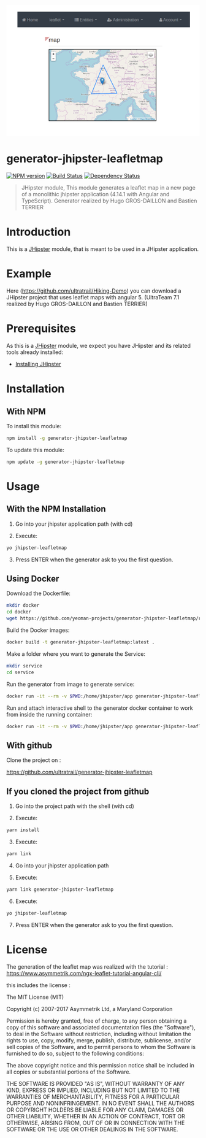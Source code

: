 ![Leaflet MAP](JHipster-LeafletMap-Module.png)

# generator-jhipster-leafletmap
[![NPM version][npm-image]][npm-url] [![Build Status][travis-image]][travis-url] [![Dependency Status][daviddm-image]][daviddm-url]
> JHipster module, This module generates a leaflet map in a new page of a monolithic jhipster application (4.14.1 with Angular and TypeScript).
Generator realized by Hugo GROS-DAILLON and Bastien TERRIER

# Introduction

This is a [JHipster](http://jhipster.github.io/) module, that is meant to be used in a JHipster application.

# Example

Here (https://github.com/ultratrail/Hiking-Demo) you can download a JHipster project that uses leaflet maps with angular 5. (UltraTeam 7.1 realized by Hugo GROS-DAILLON and Bastien TERRIER) 

# Prerequisites

As this is a [JHipster](http://jhipster.github.io/) module, we expect you have JHipster and its related tools already installed:

- [Installing JHipster](https://jhipster.github.io/installation.html)

# Installation

## With NPM

To install this module:

```bash
npm install -g generator-jhipster-leafletmap
```

To update this module:

```bash
npm update -g generator-jhipster-leafletmap
```

# Usage

## With the NPM Installation

1) Go into your jhipster application path (with cd)

2) Execute:
```bash
yo jhipster-leafletmap
```

3) Press ENTER when the generator ask to you the first question.

## Using Docker

Download the Dockerfile:

```bash
mkdir docker
cd docker
wget https://github.com/yeoman-projects/generator-jhipster-leafletmap/raw/master/Dockerfile
```

Build the Docker images:

```bash
docker build -t generator-jhipster-leafletmap:latest .
```

Make a folder where you want to generate the Service:

```bash
mkdir service
cd service
```

Run the generator from image to generate service:

```bash
docker run -it --rm -v $PWD:/home/jhipster/app generator-jhipster-leafletmap
```

Run and attach interactive shell to the generator docker container to work from inside the running container:

```bash
docker run -it --rm -v $PWD:/home/jhipster/app generator-jhipster-leafletmap /bin/bash
```

## With github

Clone the project on :

https://github.com/ultratrail/generator-jhipster-leafletmap

## If you cloned the project from github

1) Go into the project path with the shell (with cd)

2) Execute:
```bash
yarn install
```

3) Execute:
```bash
yarn link
```

4) Go into your jhipster application path

5) Execute:
```bash
yarn link generator-jhipster-leafletmap
```

6) Execute:
```bash
yo jhipster-leafletmap
```

7) Press ENTER when the generator ask to you the first question.

# License

The generation of the leaflet map was realized with the tutorial : https://www.asymmetrik.com/ngx-leaflet-tutorial-angular-cli/

this includes the license :

The MIT License (MIT)

Copyright (c) 2007-2017 Asymmetrik Ltd, a Maryland Corporation

Permission is hereby granted, free of charge, to any person obtaining a copy
of this software and associated documentation files (the "Software"), to deal
in the Software without restriction, including without limitation the rights
to use, copy, modify, merge, publish, distribute, sublicense, and/or sell
copies of the Software, and to permit persons to whom the Software is
furnished to do so, subject to the following conditions:

The above copyright notice and this permission notice shall be included in all
copies or substantial portions of the Software.

THE SOFTWARE IS PROVIDED "AS IS", WITHOUT WARRANTY OF ANY KIND, EXPRESS OR
IMPLIED, INCLUDING BUT NOT LIMITED TO THE WARRANTIES OF MERCHANTABILITY,
FITNESS FOR A PARTICULAR PURPOSE AND NONINFRINGEMENT. IN NO EVENT SHALL THE
AUTHORS OR COPYRIGHT HOLDERS BE LIABLE FOR ANY CLAIM, DAMAGES OR OTHER
LIABILITY, WHETHER IN AN ACTION OF CONTRACT, TORT OR OTHERWISE, ARISING FROM,
OUT OF OR IN CONNECTION WITH THE SOFTWARE OR THE USE OR OTHER DEALINGS IN THE
SOFTWARE.




[npm-image]: https://img.shields.io/npm/v/generator-jhipster-leafletmap.svg
[npm-url]: https://npmjs.org/package/generator-jhipster-leafletmap
[travis-image]: https://travis-ci.org/HugoSecteur4/generator-jhipster-leafletmap.svg?branch=master
[travis-url]: https://travis-ci.org/HugoSecteur4/generator-jhipster-leafletmap
[daviddm-image]: https://david-dm.org/HugoSecteur4/generator-jhipster-leafletmap.svg?theme=shields.io
[daviddm-url]: https://david-dm.org/HugoSecteur4/generator-jhipster-leafletmap
